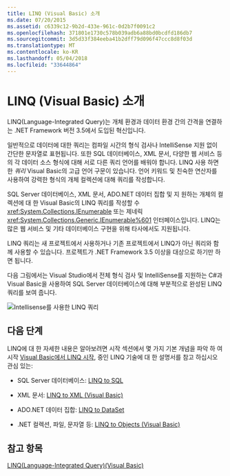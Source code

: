 ```yaml
---
title: LINQ (Visual Basic) 소개
ms.date: 07/20/2015
ms.assetid: c6339c12-9b2d-433e-961c-0d2b7f0091c2
ms.openlocfilehash: 371801e1730c578b039adb6a88bd0bcdfd186db7
ms.sourcegitcommit: 3d5d33f384eeba41b2dff79d096f47ccc8d8f03d
ms.translationtype: MT
ms.contentlocale: ko-KR
ms.lasthandoff: 05/04/2018
ms.locfileid: "33644864"
---
```

# <a name="introduction-to-linq-visual-basic"></a>LINQ (Visual Basic) 소개
LINQ(Language-Integrated Query)는 개체 환경과 데이터 환경 간의 간격을 연결하는 .NET Framework 버전 3.5에서 도입된 혁신입니다.  
  
 일반적으로 데이터에 대한 쿼리는 컴파일 시간의 형식 검사나 IntelliSense 지원 없이 간단한 문자열로 표현됩니다. 또한 SQL 데이터베이스, XML 문서, 다양한 웹 서비스 등의 각 데이터 소스 형식에 대해 서로 다른 쿼리 언어를 배워야 합니다. LINQ 사용 하면 한 *쿼리* Visual Basic의 고급 언어 구문이 있습니다. 언어 키워드 및 친숙한 연산자를 사용하여 강력한 형식의 개체 컬렉션에 대해 쿼리를 작성합니다.  
  
 SQL Server 데이터베이스, XML 문서, ADO.NET 데이터 집합 및 지 원하는 개체의 컬렉션에 대 한 Visual Basic의 LINQ 쿼리를 작성할 수 <xref:System.Collections.IEnumerable> 또는 제네릭 <xref:System.Collections.Generic.IEnumerable%601> 인터페이스입니다. LINQ는 많은 웹 서비스 및 기타 데이터베이스 구현을 위해 타사에서도 지원됩니다.  
  
 LINQ 쿼리는 새 프로젝트에서 사용하거나 기존 프로젝트에서 LINQ가 아닌 쿼리와 함께 사용할 수 있습니다. 프로젝트가 .NET Framework 3.5 이상을 대상으로 하기만 하면 됩니다.  
  
 다음 그림에서는 Visual Studio에서 전체 형식 검사 및 IntelliSense를 지원하는 C#과 Visual Basic을 사용하여 SQL Server 데이터베이스에 대해 부분적으로 완성된 LINQ 쿼리를 보여 줍니다.  
  
 ![Intellisense를 사용한 LINQ 쿼리](../../../../csharp/programming-guide/concepts/linq/media/query_intell.png "Query_Intell")  
  
## <a name="next-steps"></a>다음 단계  
 LINQ에 대 한 자세한 내용은 알아보려면 시작 섹션에서 몇 가지 기본 개념을 파악 하 여 시작 [Visual Basic에서 LINQ 시작](../../../../visual-basic/programming-guide/concepts/linq/getting-started-with-linq.md), 중인 LINQ 기술에 대 한 설명서를 참고 하십시오 관심 있는:  
  
-   SQL Server 데이터베이스: [LINQ to SQL](../../../../framework/data/adonet/sql/linq/index.md)  
  
-   XML 문서: [LINQ to XML (Visual Basic)](../../../../visual-basic/programming-guide/concepts/linq/linq-to-xml.md)  
  
-   ADO.NET 데이터 집합: [LINQ to DataSet](../../../../framework/data/adonet/linq-to-dataset.md)  
  
-   .NET 컬렉션, 파일, 문자열 등: [LINQ to Objects (Visual Basic)](../../../../visual-basic/programming-guide/concepts/linq/linq-to-objects.md)  
  
## <a name="see-also"></a>참고 항목  
 [LINQ(Language-Integrated Query)(Visual Basic)](../../../../visual-basic/programming-guide/concepts/linq/index.md)
